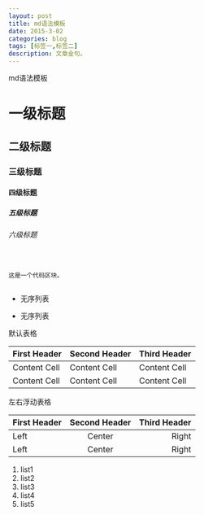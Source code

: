 ```yaml
---
layout: post
title: md语法模板
date: 2015-3-02
categories: blog
tags: [标签一,标签二]
description: 文章金句。
---
```


md语法模板


# 一级标题
## 二级标题
### 三级标题
#### 四级标题
##### 五级标题
###### 六级标题


<pre><code>

这是一个代码区块。

</code></pre>

* 无序列表
- 无序列表


默认表格

First Header | Second Header | Third Header
------------ | ------------- | ------------
Content Cell | Content Cell | Content Cell
Content Cell | Content Cell | Content Cell

左右浮动表格

First Header | Second Header | Third Header
:----------- | :-----------: | -----------: 
Left | Center | Right
Left | Center | Right

1. list1
2. list2
3. list3
4. list4
5. list5
